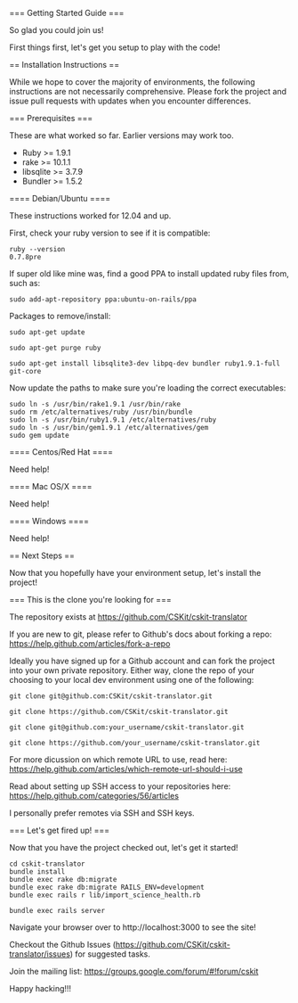 === Getting Started Guide ===

So glad you could join us!

First things first, let's get you setup to play with the code!

== Installation Instructions ==

While we hope to cover the majority of environments, the following instructions are not necessarily comprehensive. Please fork the project and issue pull requests with updates when you encounter differences.

=== Prerequisites ===

These are what worked so far. Earlier versions may work too.

 * Ruby >= 1.9.1
 * rake >= 10.1.1
 * libsqlite >= 3.7.9
 * Bundler >= 1.5.2

==== Debian/Ubuntu ====

These instructions worked for 12.04 and up.

First, check your ruby version to see if it is compatible:

```
ruby --version
0.7.8pre
```

If super old like mine was, find a good PPA to install updated ruby files from, such as:

```
sudo add-apt-repository ppa:ubuntu-on-rails/ppa
```

Packages to remove/install:

```
sudo apt-get update

sudo apt-get purge ruby

sudo apt-get install libsqlite3-dev libpq-dev bundler ruby1.9.1-full git-core
```

Now update the paths to make sure you're loading the correct executables:

```
sudo ln -s /usr/bin/rake1.9.1 /usr/bin/rake
sudo rm /etc/alternatives/ruby /usr/bin/bundle
sudo ln -s /usr/bin/ruby1.9.1 /etc/alternatives/ruby
sudo ln -s /usr/bin/gem1.9.1 /etc/alternatives/gem
sudo gem update
```

==== Centos/Red Hat ====

Need help!

==== Mac OS/X ====

Need help!

==== Windows ====

Need help!

== Next Steps ==

Now that you hopefully have your environment setup, let's install the project!


=== This is the clone you're looking for ===

The repository exists at https://github.com/CSKit/cskit-translator

If you are new to git, please refer to Github's docs about forking a repo: https://help.github.com/articles/fork-a-repo

Ideally you have signed up for a Github account and can fork the project into your own private repository. Either way, clone the repo of your choosing to your local dev environment using one of the following:

```
git clone git@github.com:CSKit/cskit-translator.git

git clone https://github.com/CSKit/cskit-translator.git

git clone git@github.com:your_username/cskit-translator.git

git clone https://github.com/your_username/cskit-translator.git
```

For more dicussion on which remote URL to use, read here: https://help.github.com/articles/which-remote-url-should-i-use

Read about setting up SSH access to your repositories here: https://help.github.com/categories/56/articles

I personally prefer remotes via SSH and SSH keys.

=== Let's get fired up! ===

Now that you have the project checked out, let's get it started!

```
cd cskit-translator
bundle install
bundle exec rake db:migrate
bundle exec rake db:migrate RAILS_ENV=development
bundle exec rails r lib/import_science_health.rb

bundle exec rails server
```

Navigate your browser over to http://localhost:3000 to see the site!

Checkout the Github Issues (https://github.com/CSKit/cskit-translator/issues) for suggested tasks.

Join the mailing list: https://groups.google.com/forum/#!forum/cskit

Happy hacking!!!
